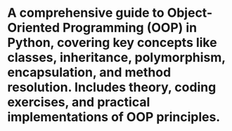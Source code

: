 # A comprehensive guide to Object-Oriented Programming (OOP) in Python, covering key concepts like classes, inheritance, polymorphism, encapsulation, and method resolution. Includes theory, coding exercises, and practical implementations of OOP principles.
